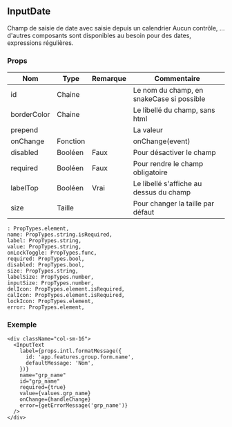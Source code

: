 ## InputDate

Champ de saisie de date avec saisie depuis un calendrier Aucun contrôle, ... d'autres composants sont disponibles au besoin pour des dates, expressions régulières.

### Props

| Nom         | Type     | Remarque   | Commentaire                               |
|-------------|----------|------------|-------------------------------------------|
| id          | Chaine   |            | Le nom du champ, en snakeCase si possible |
| borderColor | Chaine   |            | Le libellé du champ, sans html            |
| prepend     |    |            | La valeur                                 |
| onChange    | Fonction |            | onChange(event)                           |
| disabled    | Booléen  | Faux       | Pour désactiver le champ                  |
| required    | Booléen  | Faux       | Pour rendre le champ obligatoire          |
| labelTop    | Booléen  | Vrai       | Le libellé s'affiche au dessus du champ   |
| size        | Taille   |            | Pour changer la taille par défaut         |

    : PropTypes.element,
    name: PropTypes.string.isRequired,
    label: PropTypes.string,
    value: PropTypes.string,
    onLockToggle: PropTypes.func,
    required: PropTypes.bool,
    disabled: PropTypes.bool,
    size: PropTypes.string,
    labelSize: PropTypes.number,
    inputSize: PropTypes.number,
    delIcon: PropTypes.element.isRequired,
    calIcon: PropTypes.element.isRequired,
    lockIcon: PropTypes.element,
    error: PropTypes.element,

### Exemple

```
<div className="col-sm-16">
  <InputText
    label={props.intl.formatMessage({
      id: 'app.features.group.form.name',
      defaultMessage: 'Nom',
    })}
    name="grp_name"
    id="grp_name"
    required={true}
    value={values.grp_name}
    onChange={handleChange}
    error={getErrorMessage('grp_name')}
  />
</div>
```
